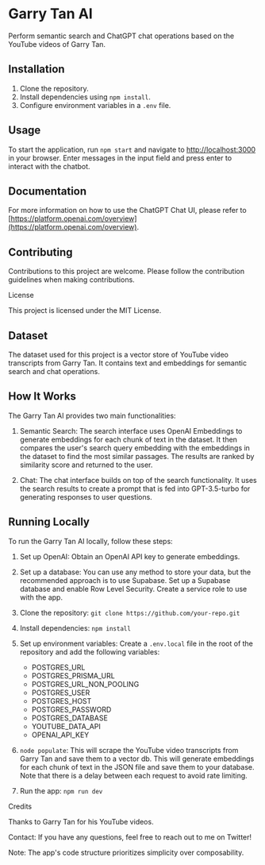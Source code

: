 # Garry Tan AI

Perform semantic search and ChatGPT chat operations based on the YouTube videos of Garry Tan.

## Installation

1. Clone the repository.
2. Install dependencies using `npm install`.
3. Configure environment variables in a `.env` file. 

## Usage

To start the application, run `npm start` and navigate to [http://localhost:3000](http://localhost:3000) in your browser. Enter messages in the input field and press enter to interact with the chatbot.

## Documentation

For more information on how to use the ChatGPT Chat UI, please refer to [https://platform.openai.com/overview](https://platform.openai.com/overview).

## Contributing

Contributions to this project are welcome. Please follow the contribution guidelines when making contributions.

License

This project is licensed under the MIT License.

## Dataset

The dataset used for this project is a vector store of YouTube video transcripts from Garry Tan. It contains text and embeddings for semantic search and chat operations.

## How It Works

The Garry Tan AI provides two main functionalities:

1. Semantic Search: The search interface uses OpenAI Embeddings to generate embeddings for each chunk of text in the dataset. It then compares the user's search query embedding with the embeddings in the dataset to find the most similar passages. The results are ranked by similarity score and returned to the user.

2. Chat: The chat interface builds on top of the search functionality. It uses the search results to create a prompt that is fed into GPT-3.5-turbo for generating responses to user questions.

## Running Locally

To run the Garry Tan AI locally, follow these steps:

1. Set up OpenAI: Obtain an OpenAI API key to generate embeddings.

2. Set up a database: You can use any method to store your data, but the recommended approach is to use Supabase. Set up a Supabase database and enable Row Level Security. Create a service role to use with the app.

3. Clone the repository: `git clone https://github.com/your-repo.git`

4. Install dependencies: `npm install`

5. Set up environment variables: Create a `.env.local` file in the root of the repository and add the following variables:
   - POSTGRES_URL
   - POSTGRES_PRISMA_URL
   - POSTGRES_URL_NON_POOLING
   - POSTGRES_USER
   - POSTGRES_HOST
   - POSTGRES_PASSWORD
   - POSTGRES_DATABASE
   - YOUTUBE_DATA_API
   - OPENAI_API_KEY

6.  `node populate`: This will scrape the YouTube video transcripts from Garry Tan and save them to a vector db. This will generate embeddings for each chunk of text in the JSON file and save them to your database. Note that there is a delay between each request to avoid rate limiting.

8. Run the app: `npm run dev`

Credits

Thanks to Garry Tan for his YouTube videos.

Contact: If you have any questions, feel free to reach out to me on Twitter!

Note: The app's code structure prioritizes simplicity over composability.